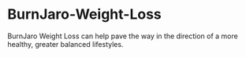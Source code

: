 # BurnJaro-Weight-Loss
BurnJaro Weight Loss  can help pave the way in the direction of a more healthy, greater balanced lifestyles.
